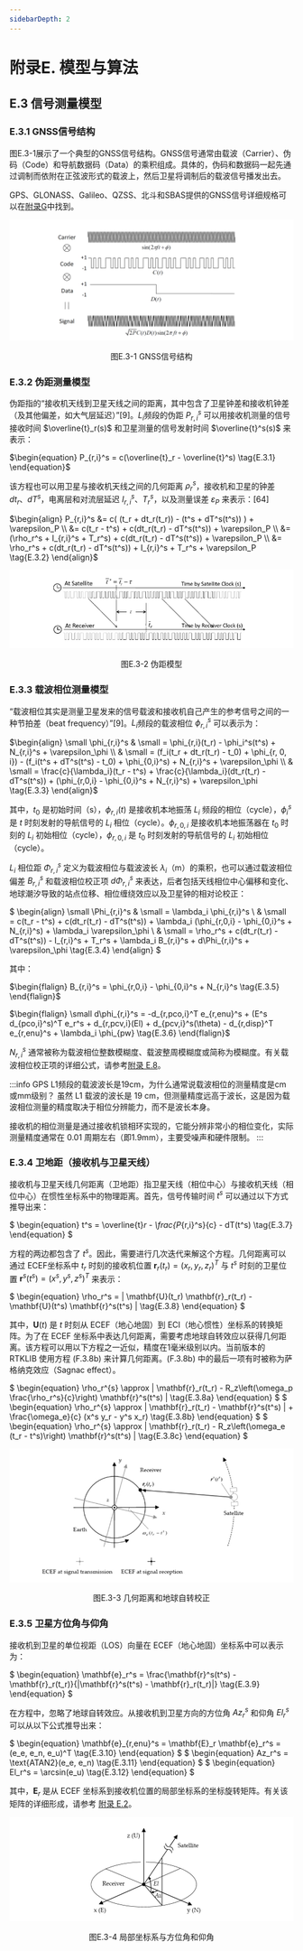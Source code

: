 ```yaml
---
sidebarDepth: 2
---
```


# 附录E. 模型与算法

## E.3 信号测量模型

### E.3.1 GNSS信号结构

图E.3-1展示了一个典型的GNSS信号结构。GNSS信号通常由载波（Carrier）、伪码（Code）和导航数据码（Data）的乘积组成。具体的，伪码和数据码一起先通过调制而依附在正弦波形式的载波上，然后卫星将调制后的载波信号播发出去。

GPS、GLONASS、Galileo、QZSS、北斗和SBAS提供的GNSS信号详细规格可以在[附录G](/algorithm/RTKLIB-Manual-CN/11-appendixG)中找到。

![](https://raw.githubusercontent.com/salmoshu/Winchell-ImgBed/main/img/20250218-224511.jpg)
<p style="text-align: center;">图E.3-1 GNSS信号结构</p> 

### E.3.2 伪距测量模型

伪距指的“接收机天线到卫星天线之间的距离，其中包含了卫星钟差和接收机钟差（及其他偏差，如大气层延迟）”[9]。$L_i$频段的伪距 $P_{r,i}^s$ 可以用接收机测量的信号接收时间 $\overline{t}_r(s)$ 和卫星测量的信号发射时间 $\overline{t}^s(s)$ 来表示：

$\begin{equation}
P_{r,i}^s = c(\overline{t}_r - \overline{t}^s) \tag{E.3.1}
\end{equation}$

该方程也可以用卫星与接收机天线之间的几何距离 $\rho_r^s$，接收机和卫星的钟差 $dt_r$、$dT^s$，电离层和对流层延迟 $I_{r,i}^s$、$T_r^s$，以及测量误差 $\varepsilon_P$ 来表示：[64]

$\begin{align}
P_{r,i}^s 
&= c( (t_r + dt_r(t_r)) - (t^s + dT^s(t^s)) ) + \varepsilon_P \\
&= c(t_r - t^s) + c(dt_r(t_r) - dT^s(t^s)) + \varepsilon_P \\
&= (\rho_r^s + I_{r,i}^s + T_r^s) + c(dt_r(t_r) - dT^s(t^s)) + \varepsilon_P \\
&= \rho_r^s + c(dt_r(t_r) - dT^s(t^s)) + I_{r,i}^s + T_r^s + \varepsilon_P \tag{E.3.2}
\end{align}$

![Pseudorange Model ](https://raw.githubusercontent.com/salmoshu/Winchell-ImgBed/main/img/20250219-215841.jpg)
<p style="text-align: center;">图E.3-2 伪距模型</p> 

### E.3.3 载波相位测量模型

“载波相位其实是测量卫星发来的信号载波和接收机自己产生的参考信号之间的一种节拍差（beat frequency）”[9]。$L_i$频段的载波相位 $\phi_{r,i}^s$ 可以表示为：

$\begin{align}
\small \phi_{r,i}^s
& \small = \phi_{r,i}(t_r) - \phi_i^s(t^s) + N_{r,i}^s + \varepsilon_\phi \\
& \small = (f_i(t_r + dt_r(t_r) - t_0) + \phi_{r, 0, i}) - (f_i(t^s + dT^s(t^s) - t_0) + \phi_{0,i}^s) + N_{r,i}^s + \varepsilon_\phi \\ 
& \small = \frac{c}{\lambda_i}(t_r - t^s) + \frac{c}{\lambda_i}(dt_r(t_r) - dT^s(t^s)) + (\phi_{r,0,i} - \phi_{0,i}^s + N_{r,i}^s) + \varepsilon_\phi \tag{E.3.3}
\end{align}$

其中，$t_0$ 是初始时间（s），$\phi_{r,i}(t)$ 是接收机本地振荡 $L_i$ 频段的相位（cycle），$\phi_i^s$ 是 $t$ 时刻发射的导航信号的 $L_i$ 相位（cycle）。$\phi_{r,0,i}$ 是接收机本地振荡器在 $t_0$ 时刻的 $L_i$ 初始相位（cycle），$\phi_{r,0,i}$ 是 $t_0$ 时刻发射的导航信号的 $L_i$ 初始相位（cycle）。

$L_i$ 相位距 $\Phi_{r,i}^s$ 定义为载波相位与载波波长 $\lambda_i$（m）的乘积，也可以通过载波相位偏差 $B_{r,i}^s$ 和载波相位校正项 $d\Phi_{r,i}^s$ 来表达，后者包括天线相位中心偏移和变化、地球潮汐导致的站点位移、相位缠绕效应以及卫星钟的相对论校正：

$
\begin{align}
\small \Phi_{r,i}^s 
& \small = \lambda_i \phi_{r,i}^s \\
& \small = c(t_r - t^s) + c(dt_r(t_r) - dT^s(t^s)) + \lambda_i (\phi_{r,0,i} - \phi_{0,i}^s + N_{r,i}^s) + \lambda_i \varepsilon_\phi \\
& \small = \rho_r^s + c(dt_r(t_r) - dT^s(t^s)) - I_{r,i}^s + T_r^s + \lambda_i B_{r,i}^s + d\Phi_{r,i}^s + \varepsilon_\phi
\tag{E.3.4}
\end{align}
$

其中：

$\begin{flalign}
B_{r,i}^s = \phi_{r,0,i} - \phi_{0,i}^s + N_{r,i}^s \tag{E.3.5}
\end{flalign}$

$\begin{flalign}
\small
d\phi_{r,i}^s = -d_{r,pco,i}^T e_{r,enu}^s + (E^s d_{pco,i}^s)^T e_r^s + d_{r,pcv,i}(El) + d_{pcv,i}^s(\theta) - d_{r,disp}^T e_{r,enu}^s + \lambda_i \phi_{pw} \tag{E.3.6}
\end{flalign}$

$N_{r,i}^s$ 通常被称为载波相位整数模糊度、载波整周模糊度或简称为模糊度。有关载波相位校正项的详细公式，请参考[附录 E.8](/algorithm/RTKLIB-Manual-CN/09-appendixE-E.8)。

:::info GPS L1频段的载波波长是19cm，为什么通常说载波相位的测量精度是cm或mm级别？
虽然 L1 载波的波长是 19 cm，但测量精度远高于波长，这是因为载波相位测量的精度取决于相位分辨能力，而不是波长本身。

接收机的相位测量是通过接收机锁相环实现的，它能分辨非常小的相位变化，实际测量精度通常在 0.01 周期左右（即1.9mm），主要受噪声和硬件限制。
:::

### E.3.4 卫地距（接收机与卫星天线）

接收机与卫星天线几何距离（卫地距）指卫星天线（相位中心）与接收机天线（相位中心）在惯性坐标系中的物理距离。首先，信号传输时间 $t^s$ 可以通过以下方式推导出来：

$
\begin{equation}
t^s = \overline{t}_r - \frac{P_{r,i}^s}{c} - dT(t^s) \tag{E.3.7}
\end{equation}
$

方程的两边都包含了 $t^s$。因此，需要进行几次迭代来解这个方程。几何距离可以通过 ECEF坐标系中 $t_r$ 时刻的接收机位置 $\mathbf{r}_r(t_r) = (x_r, y_r, z_r)^T$ 与 $t^s$ 时刻的卫星位置 $\mathbf{r}^s(t^s) = (x^s, y^s, z^s)^T$ 来表示：

$
\begin{equation}
\rho_r^s = \| \mathbf{U}(t_r) \mathbf{r}_r(t_r) - \mathbf{U}(t^s) \mathbf{r}^s(t^s) \| \tag{E.3.8}
\end{equation}
$

其中，$\mathbf{U}(t)$ 是 $t$ 时刻从 ECEF（地心地固）到 ECI（地心惯性）坐标系的转换矩阵。为了在 ECEF 坐标系中表达几何距离，需要考虑地球自转效应以获得几何距离。该方程可以用以下方程之一近似，精度在1毫米级别以内。当前版本的 RTKLIB 使用方程 (F.3.8b) 来计算几何距离。(F.3.8b) 中的最后一项有时被称为萨格纳克效应（Sagnac effect）。

$
\begin{equation}
\rho_r^{s} \approx \| \mathbf{r}_r(t_r) - R_z\left(\omega_p \frac{\rho_r^s}{c}\right) \mathbf{r}^s(t^s) \| \tag{E.3.8a}
\end{equation}
$
$
\begin{equation}
\rho_r^{s} \approx \| \mathbf{r}_r(t_r) - \mathbf{r}^s(t^s) \| + \frac{\omega_e}{c} (x^s y_r - y^s x_r) \tag{E.3.8b}
\end{equation}
$
$
\begin{equation}
\rho_r^{s} \approx \| \mathbf{r}_r(t_r) - R_z\left(\omega_e (t_r - t^s)\right) \mathbf{r}^s(t^s) \| \tag{E.3.8c}
\end{equation}
$

![Geometric Range and Earth Rotation Correction](https://raw.githubusercontent.com/salmoshu/Winchell-ImgBed/main/img/20250219-234443.jpg)
<p style="text-align: center;">图E.3-3 几何距离和地球自转校正</p> 

### E.3.5 卫星方位角与仰角

接收机到卫星的单位视距（LOS）向量在 ECEF（地心地固）坐标系中可以表示为：

$
\begin{equation}
\mathbf{e}_r^s = \frac{\mathbf{r}^s(t^s) - \mathbf{r}_r(t_r)}{\|\mathbf{r}^s(t^s) - \mathbf{r}_r(t_r)\|} \tag{E.3.9}
\end{equation}
$

在方程中，忽略了地球自转效应。从接收机到卫星方向的方位角 $Az_r^s$ 和仰角 $El_r^s$ 可以从以下公式推导出来：

$
\begin{equation}
\mathbf{e}_{r,enu}^s = \mathbf{E}_r \mathbf{e}_r^s = (e_e, e_n, e_u)^T \tag{E.3.10}
\end{equation}
$
$
\begin{equation}
Az_r^s = \text{ATAN2}(e_e, e_n) \tag{E.3.11}
\end{equation}
$
$
\begin{equation}
El_r^s = \arcsin(e_u) \tag{E.3.12}
\end{equation}
$

其中，$\mathbf{E}_r$ 是从 ECEF 坐标系到接收机位置的局部坐标系的坐标旋转矩阵。有关该矩阵的详细形成，请参考 [附录 E.2](/algorithm/RTKLIB-Manual-CN/09-appendixE-E.2)。

![ Local Coordinates and Azimuth and Elevation Angles](https://raw.githubusercontent.com/salmoshu/Winchell-ImgBed/main/img/20250219-235235.jpg)
<p style="text-align: center;">图E.3-4 局部坐标系与方位角和仰角</p>
